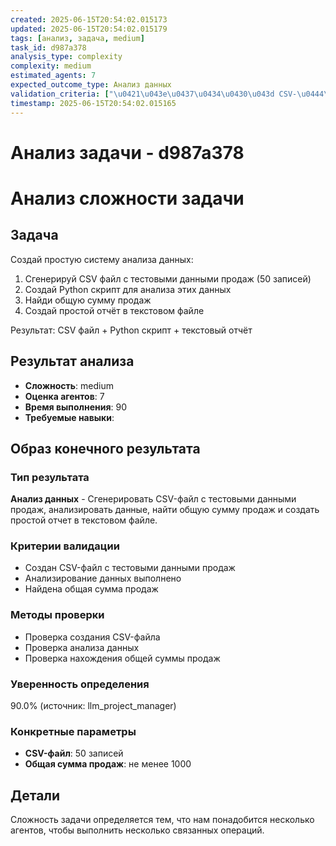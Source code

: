 ```yaml
---
created: 2025-06-15T20:54:02.015173
updated: 2025-06-15T20:54:02.015179
tags: [анализ, задача, medium]
task_id: d987a378
analysis_type: complexity
complexity: medium
estimated_agents: 7
expected_outcome_type: Анализ данных
validation_criteria: ["\u0421\u043e\u0437\u0434\u0430\u043d CSV-\u0444\u0430\u0439\u043b \u0441 \u0442\u0435\u0441\u0442\u043e\u0432\u044b\u043c\u0438 \u0434\u0430\u043d\u043d\u044b\u043c\u0438 \u043f\u0440\u043e\u0434\u0430\u0436", "\u0410\u043d\u0430\u043b\u0438\u0437\u0438\u0440\u043e\u0432\u0430\u043d\u0438\u0435 \u0434\u0430\u043d\u043d\u044b\u0445 \u0432\u044b\u043f\u043e\u043b\u043d\u0435\u043d\u043e", "\u041d\u0430\u0439\u0434\u0435\u043d\u0430 \u043e\u0431\u0449\u0430\u044f \u0441\u0443\u043c\u043c\u0430 \u043f\u0440\u043e\u0434\u0430\u0436"]
timestamp: 2025-06-15T20:54:02.015165
---
```


# Анализ задачи - d987a378

# Анализ сложности задачи

## Задача

Создай простую систему анализа данных:

1. Сгенерируй CSV файл с тестовыми данными продаж (50 записей)
2. Создай Python скрипт для анализа этих данных
3. Найди общую сумму продаж
4. Создай простой отчёт в текстовом файле

Результат: CSV файл + Python скрипт + текстовый отчёт
        

## Результат анализа
- **Сложность**: medium
- **Оценка агентов**: 7
- **Время выполнения**: 90
- **Требуемые навыки**: 

## Образ конечного результата

### Тип результата
**Анализ данных** - Сгенерировать CSV-файл с тестовыми данными продаж, анализировать данные, найти общую сумму продаж и создать простой отчет в текстовом файле.

### Критерии валидации
- Создан CSV-файл с тестовыми данными продаж
- Анализирование данных выполнено
- Найдена общая сумма продаж

### Методы проверки
- Проверка создания CSV-файла
- Проверка анализа данных
- Проверка нахождения общей суммы продаж

### Уверенность определения
90.0% (источник: llm_project_manager)

### Конкретные параметры
- **CSV-файл**: 50 записей
- **Общая сумма продаж**: не менее 1000


## Детали
Сложность задачи определяется тем, что нам понадобится несколько агентов, чтобы выполнить несколько связанных операций.
